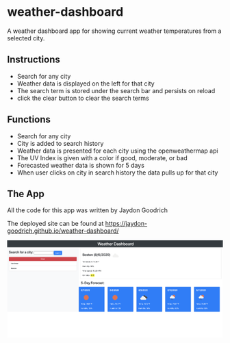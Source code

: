# weather-dashboard
A weather dashboard app for showing current weather temperatures from a selected city.

## Instructions
* Search for any city
* Weather data is displayed on the left for that city
* The search term is stored under the search bar and persists on reload
* click the clear button to clear the search terms

## Functions
* Search for any city
* City is added to search history
* Weather data is presented for each city using the openweathermap api
* The UV Index is given with a color if good, moderate, or bad
* Forecasted weather data is shown for 5 days
* When user clicks on city in search history the data pulls up for that city

## The App

All the code for this app was written by Jaydon Goodrich

The deployed  site can be found at https://jaydon-goodrich.github.io/weather-dashboard/

![](assests/img/weather.png)